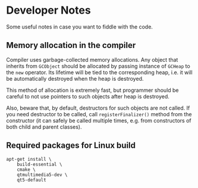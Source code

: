 
Developer Notes
===============

Some useful notes in case you want to fiddle with the code.

Memory allocation in the compiler
---------------------------------

Compiler uses garbage-collected memory allocations. Any object that inherits from `GCObject` should be allocated
by passing instance of `GCHeap` to the `new` operator. Its lifetime will be tied to the corresponding heap, i.e.
it will be automatically destroyed when the heap is destroyed.

This method of allocation is extremely fast, but programmer should be careful to not use pointers to such objects
after heap is destroyed.

Also, beware that, by default, destructors for such objects are not called. If you need destructor to be called,
call `registerFinalizer()` method from the constructor (it can safely be called multiple times, e.g. from
constructors of both child and parent classes).

Required packages for Linux build
---------------------------------

```
apt-get install \
    build-essential \
    cmake \
    qtmultimedia5-dev \
    qt5-default
```
